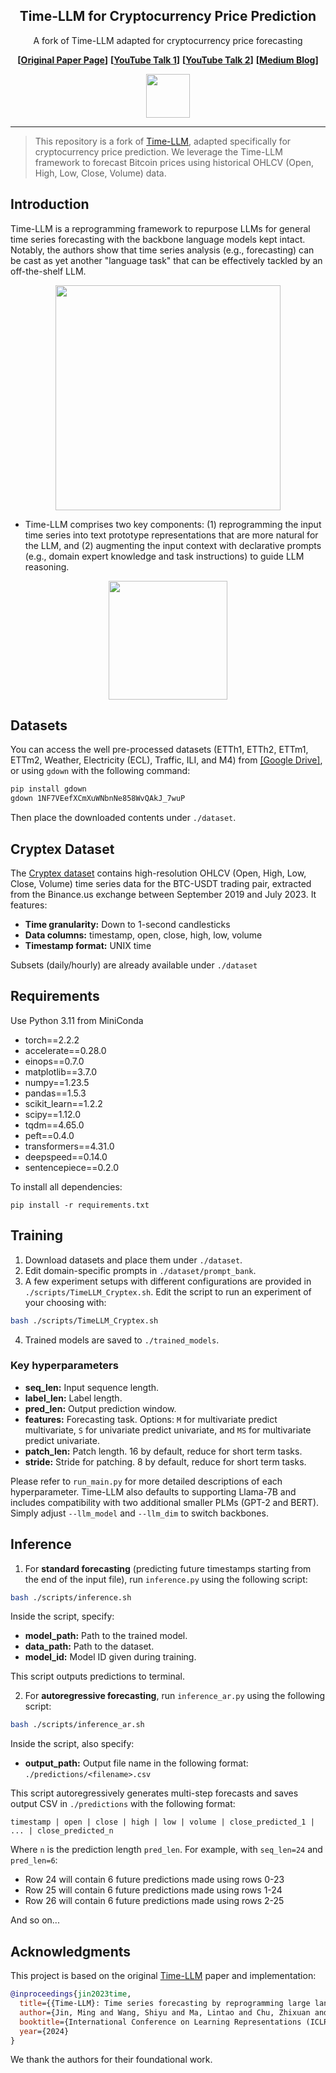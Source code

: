 <div align="center">
  <h2><b>Time-LLM for Cryptocurrency Price Prediction</b></h2>
</div>



<div align="center">

<p>A fork of Time-LLM adapted for cryptocurrency price forecasting</p>

**[<a href="https://arxiv.org/abs/2310.01728">Original Paper Page</a>]**
**[<a href="https://www.youtube.com/watch?v=6sFiNExS3nI">YouTube Talk 1</a>]**
**[<a href="https://www.youtube.com/watch?v=L-hRexVa32k">YouTube Talk 2</a>]**
**[<a href="https://medium.com/towards-data-science/time-llm-reprogram-an-llm-for-time-series-forecasting-e2558087b8ac">Medium Blog</a>]**
</div>

<p align="center">

<img src="./figures/logo.png" width="70">

</p>

---

>
> This repository is a fork of [Time-LLM](https://github.com/KimMeen/Time-LLM), adapted specifically for cryptocurrency price prediction. We leverage the Time-LLM framework to forecast Bitcoin prices using historical OHLCV (Open, High, Low, Close, Volume) data.
>

## Introduction
Time-LLM is a reprogramming framework to repurpose LLMs for general time series forecasting with the backbone language models kept intact.
Notably, the authors show that time series analysis (e.g., forecasting) can be cast as yet another "language task" that can be effectively tackled by an off-the-shelf LLM.


<p align="center">
<img src="./figures/framework.png" height = "360" alt="" align=center />
</p>

- Time-LLM comprises two key components: (1) reprogramming the input time series into text prototype representations that are more natural for the LLM, and (2) augmenting the input context with declarative prompts (e.g., domain expert knowledge and task instructions) to guide LLM reasoning.

<p align="center">
<img src="./figures/method-detailed-illustration.png" height = "190" alt="" align=center />
</p>

## Datasets
You can access the well pre-processed datasets (ETTh1, ETTh2, ETTm1, ETTm2, Weather, Electricity (ECL), Traffic, ILI, and M4) from [[Google Drive]](https://drive.google.com/file/d/1NF7VEefXCmXuWNbnNe858WvQAkJ_7wuP/view?usp=sharing), or using ```gdown``` with the following command:

```bash
pip install gdown
gdown 1NF7VEefXCmXuWNbnNe858WvQAkJ_7wuP
```

Then place the downloaded contents under `./dataset`.

## Cryptex Dataset

The [Cryptex dataset](http://crypto.cs.iit.edu/datasets/download.html) contains high-resolution OHLCV (Open, High, Low, Close, Volume) time series data for the BTC-USDT trading pair, extracted from the Binance.us exchange between September 2019 and July 2023. It features:
- **Time granularity:** Down to 1-second candlesticks
- **Data columns:** timestamp, open, close, high, low, volume
- **Timestamp format:** UNIX time

Subsets (daily/hourly) are already available under ```./dataset```


## Requirements
Use Python 3.11 from MiniConda

- torch==2.2.2
- accelerate==0.28.0
- einops==0.7.0
- matplotlib==3.7.0
- numpy==1.23.5
- pandas==1.5.3
- scikit_learn==1.2.2
- scipy==1.12.0
- tqdm==4.65.0
- peft==0.4.0
- transformers==4.31.0
- deepspeed==0.14.0
- sentencepiece==0.2.0

To install all dependencies:
```
pip install -r requirements.txt
```

## Training
1. Download datasets and place them under `./dataset`.
2. Edit domain-specific prompts in ```./dataset/prompt_bank```.
3. A few experiment setups with different configurations are provided in `./scripts/TimeLLM_Cryptex.sh`. Edit the script to run an experiment of your choosing with:

```bash
bash ./scripts/TimeLLM_Cryptex.sh
```
4. Trained models are saved to ```./trained_models```.

### Key hyperparameters
- **seq_len:** Input sequence length.
- **label_len:** Label length.
- **pred_len:** Output prediction window.
- **features:** Forecasting task. Options: ```M``` for multivariate predict multivariate, ```S``` for univariate predict univariate, and ```MS``` for multivariate predict univariate.
- **patch_len:** Patch length. 16 by default, reduce for short term tasks.
- **stride:** Stride for patching. 8 by default, reduce for short term tasks.

Please refer to `run_main.py` for more detailed descriptions of each hyperparameter. Time-LLM also defaults to supporting Llama-7B and includes compatibility with two additional smaller PLMs (GPT-2 and BERT). Simply adjust `--llm_model` and `--llm_dim` to switch backbones.



## Inference
1. For **standard forecasting** (predicting future timestamps starting from the end of the input file), run ```inference.py``` using the following script:
```bash
bash ./scripts/inference.sh
```
Inside the script, specify:
- **model_path:** Path to the trained model.
- **data_path:** Path to the dataset.
- **model_id:** Model ID given during training.

This script outputs predictions to terminal.


2. For **autoregressive forecasting**, run ```inference_ar.py``` using the following script:
```bash
bash ./scripts/inference_ar.sh
```
Inside the script, also specify:
- **output_path:** Output file name in the following format: `./predictions/<filename>.csv`


This script autoregressively generates multi-step forecasts and saves output CSV in `./predictions` with the following format:
```
timestamp | open | close | high | low | volume | close_predicted_1 | ... | close_predicted_n
```
Where ```n``` is the prediction length ```pred_len```. For example, with `seq_len=24` and `pred_len=6`:
- Row 24 will contain 6 future predictions made using rows 0-23
- Row 25 will contain 6 future predictions made using rows 1-24
- Row 26 will contain 6 future predictions made using rows 2-25

And so on...



## Acknowledgments
This project is based on the original [Time-LLM](https://github.com/KimMeen/Time-LLM) paper and implementation:

```bibtex
@inproceedings{jin2023time,
  title={{Time-LLM}: Time series forecasting by reprogramming large language models},
  author={Jin, Ming and Wang, Shiyu and Ma, Lintao and Chu, Zhixuan and Zhang, James Y and Shi, Xiaoming and Chen, Pin-Yu and Liang, Yuxuan and Li, Yuan-Fang and Pan, Shirui and Wen, Qingsong},
  booktitle={International Conference on Learning Representations (ICLR)},
  year={2024}
}

```
We thank the authors for their foundational work.


